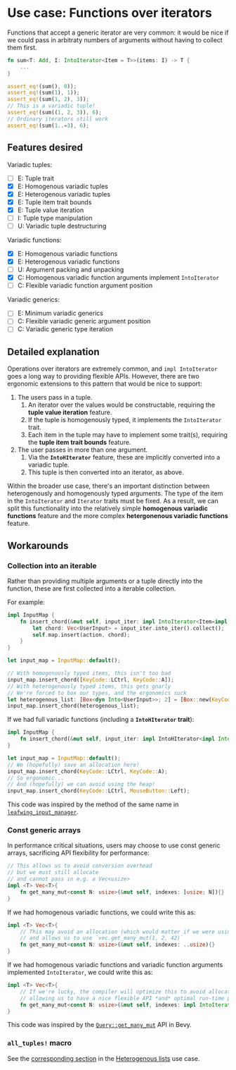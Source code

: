 # Use case: Functions over iterators

Functions that accept a generic iterator are very common: it would be nice if we could pass in arbitraty numbers of arguments without having to collect them first.

```rust
fn sum<T: Add, I: IntoIterator<Item = T>>(items: I) -> T {
    ...
}

assert_eq!(sum(), 0));
assert_eq!(sum(1), 1));
assert_eq!(sum(1, 2), 3));
// This is a variadic tuple!
assert_eq!(sum((1, 2, 3)), 6);
// Ordinary iterators still work
assert_eq!(sum(1..=3), 6);
```

## Features desired

Variadic tuples:

- [ ] E: Tuple trait
- [x] E: Homogenous variadic tuples
- [x] E: Heterogenous variadic tuples
- [x] E: Tuple item trait bounds
- [x] E: Tuple value iteration
- [ ] I: Tuple type manipulation
- [ ] U: Variadic tuple destructuring
  
Variadic functions:

- [x] E: Homogenous variadic functions
- [x] E: Heterogenous variadic functions
- [ ] U: Argument packing and unpacking
- [x] C: Homogenous variadic function arguments implement `IntoIterator`
- [ ] C: Flexible variadic function argument position

Variadic generics:

- [ ] E: Minimum variadic generics
- [ ] C: Flexible variadic generic argument position
- [ ] C: Variadic generic type iteration

## Detailed explanation

Operations over iterators are extremely common, and `impl IntoIterator` goes a long way to providing flexible APIs.
However, there are two ergonomic extensions to this pattern that would be nice to support:

1. The users pass in a tuple.
   1. An iterator over the values would be constructable, requiring the **tuple value iteration** feature.
   2. If the tuple is homogenously typed, it implements the `IntoIterator` trait.
   3. Each item in the tuple may have to implement some trait(s), requiring the **tuple item trait bounds** feature.
2. The user passes in more than one argument.
   1. Via the **`IntoHIterator`** feature, these are implicitly converted into a variadic tuple.
   2. This tuple is then converted into an iterator, as above.

Within the broader use case, there's an important distinction between heterogenously and homogenously typed arguments.
The type of the item in the `IntoIterator` and `Iterator` traits must be fixed.
As a result, we can split this functionality into the relatively simple **homogenous variadic functions** feature and  the more complex **hetergonenous variadic functions** feature.

## Workarounds

### Collection into an iterable

Rather than providing multiple arguments or a tuple directly into the function, these are first collected into a iterable collection.

For example:

```rust
impl InputMap {
    fn insert_chord(&mut self, input_iter: impl IntoIterator<Item=impl Into<UserInput>>, action: Action) {
        let chord: Vec<UserInput> = input_iter.into_iter().collect();
        self.map.insert(action, chord);
    }
}

let input_map = InputMap::default();

// With homogenously typed items, this isn't too bad
input_map.insert_chord([KeyCode::LCtrl, KeyCode::A]);
// With heterogenously typed items, this gets gnarly
// We're forced to box our types, and the ergonomics suck
let heterogenous_list: [Box<dyn Into<UserInput>>; 2] = [Box::new(KeyCode::LCtrl), Box::new(MouseButton::Left)]; 
input_map.insert_chord(heterogenous_list);
```

If we had full variadic functions (including a **`IntoHIterator` trait**):

```rust
impl InputMap {
    fn insert_chord(&mut self, input_iter: impl IntoHIterator<impl Into<UserInput>>, action: Action) {}
}

let input_map = InputMap::default();
// We (hopefully) save an allocation here!
input_map.insert_chord(KeyCode::LCtrl, KeyCode::A);
// So ergonomic...
// And (hopefully) we can avoid using the heap!
input_map.insert_chord(KeyCode::LCtrl, MouseButton::Left);
```

This code was inspired by the method of the same name in [`leafwing_input_manager`](https://github.com/Leafwing-Studios/leafwing_input_manager/blob/de284e51dfc4f2bb611a75da3e41d1b79fb2cbb3/src/input_map.rs#L232).

### Const generic arrays

In performance critical situations, users may choose to use const generic arrays,
sacrificing API flexibility for performance:

```rust
// This allows us to avoid conversion overhead
// but we must still allocate
// and cannot pass in e.g. a Vec<usize>
impl <T> Vec<T>{
    fn get_many_mut<const N: usize>(&mut self, indexes: [usize; N]){}
}
```

If we had homogenous variadic functions, we could write this as:

```rust
impl <T> Vec<T>{
    // This may avoid an allocation (which would matter if we were using larger types)
    // and allows us to use `vec.get_many_mut(1, 2, 42)`
    fn get_many_mut<const N: usize>(&mut self, indexes: ..usize){}
}
```

If we had homogenous variadic functions and variadic function arguments implemented `IntoIterator`, we could write this as:

```rust
impl <T> Vec<T>{
    // If we're lucky, the compiler will optimize this to avoid allocation,
    // allowing us to have a nice flexible API *and* optimal run-time performance
    fn get_many_mut<const N: usize>(&mut self, indexes: impl IntoIterator<Item=usize>){}
}
```

This code was inspired by the [`Query::get_many_mut`](https://github.com/bevyengine/bevy/blob/b33dae31ec16915989496728b16160974bcc0fc7/crates/bevy_ecs/src/system/query.rs#L736) API in Bevy.

### `all_tuples!` macro

See the [corresponding section](heterogenous-lists.md#alltuples-macro) in the [Heterogenous lists](heterogenous-lists.md) use case.
